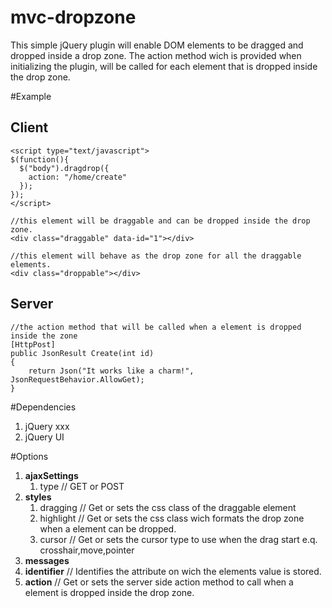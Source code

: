 mvc-dropzone
============

This simple jQuery plugin will enable DOM elements to be dragged and dropped inside a drop zone.
The action method wich is provided when initializing the plugin, will be called for each element that is dropped inside the drop zone.

#Example

## Client
    <script type="text/javascript">
    $(function(){
      $("body").dragdrop({
        action: "/home/create"
      });
    });
    </script>
    
    //this element will be draggable and can be dropped inside the drop zone.
    <div class="draggable" data-id="1"></div> 
    
    //this element will behave as the drop zone for all the draggable elements.
    <div class="droppable"></div>
    
## Server
    //the action method that will be called when a element is dropped inside the zone
    [HttpPost]
    public JsonResult Create(int id)
    {
        return Json("It works like a charm!", JsonRequestBehavior.AllowGet);
    }

#Dependencies
1.  jQuery xxx
2.  jQuery UI

#Options

1.  **ajaxSettings**
    1. type // GET or POST
2.  **styles**
    1. dragging // Get or sets the css class of the draggable element
    2. highlight // Get or sets the css class wich formats the drop zone when a element can be dropped.
    3. cursor // Get or sets the cursor type to use when the drag start e.q. crosshair,move,pointer
3.  **messages**
4.  **identifier** // Identifies the attribute on wich the elements value is stored.
5.  **action** // Get or sets the server side action method to call when a element is dropped inside the drop zone.
